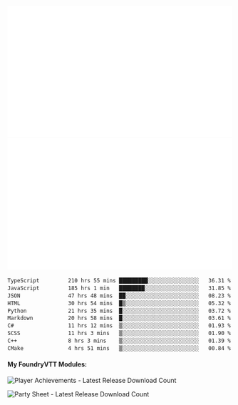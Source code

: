 
![](https://raw.githubusercontent.com/eddiedover/ghstats/master/generated/overview.svg)
![](https://raw.githubusercontent.com/eddiedover/ghstats/master/generated/languages.svg)

<!--START_SECTION:waka-->

```txt
TypeScript         210 hrs 55 mins █████████░░░░░░░░░░░░░░░░   36.31 %
JavaScript         185 hrs 1 min   ████████░░░░░░░░░░░░░░░░░   31.85 %
JSON               47 hrs 48 mins  ██░░░░░░░░░░░░░░░░░░░░░░░   08.23 %
HTML               30 hrs 54 mins  █▒░░░░░░░░░░░░░░░░░░░░░░░   05.32 %
Python             21 hrs 35 mins  █░░░░░░░░░░░░░░░░░░░░░░░░   03.72 %
Markdown           20 hrs 58 mins  █░░░░░░░░░░░░░░░░░░░░░░░░   03.61 %
C#                 11 hrs 12 mins  ▒░░░░░░░░░░░░░░░░░░░░░░░░   01.93 %
SCSS               11 hrs 3 mins   ▒░░░░░░░░░░░░░░░░░░░░░░░░   01.90 %
C++                8 hrs 3 mins    ▒░░░░░░░░░░░░░░░░░░░░░░░░   01.39 %
CMake              4 hrs 51 mins   ▒░░░░░░░░░░░░░░░░░░░░░░░░   00.84 %
```

<!--END_SECTION:waka-->

#### My FoundryVTT Modules:

  ![Player Achievements - Latest Release Download Count](https://img.shields.io/badge/dynamic/json?label=Player%20Achievements%20-%20Downloads@latest&query=assets%5B1%5D.download_count&url=https%3A%2F%2Fapi.github.com%2Frepos%2FEddieDover%2Ffvtt-player-achievements%2Freleases%2Flatest)

  ![Party Sheet - Latest Release Download Count](https://img.shields.io/badge/dynamic/json?label=Party%20Sheet%20-%20Downloads@latest&query=assets%5B1%5D.download_count&url=https%3A%2F%2Fapi.github.com%2Frepos%2FEddieDover%2Ffvtt-party-sheet%2Freleases%2Flatest)

<a rel="me" href="https://techhub.social/@EddieDover"></a>
